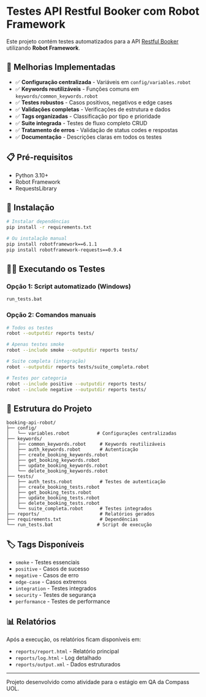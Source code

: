 # Testes API Restful Booker com Robot Framework

Este projeto contém testes automatizados para a API [Restful Booker](https://restful-booker.herokuapp.com) utilizando **Robot Framework**.

## 🚀 Melhorias Implementadas

- ✅ **Configuração centralizada** - Variáveis em `config/variables.robot`
- ✅ **Keywords reutilizáveis** - Funções comuns em `keywords/common_keywords.robot`
- ✅ **Testes robustos** - Casos positivos, negativos e edge cases
- ✅ **Validações completas** - Verificações de estrutura e dados
- ✅ **Tags organizadas** - Classificação por tipo e prioridade
- ✅ **Suite integrada** - Testes de fluxo completo CRUD
- ✅ **Tratamento de erros** - Validação de status codes e respostas
- ✅ **Documentação** - Descrições claras em todos os testes

## 📋 Pré-requisitos

- Python 3.10+
- Robot Framework
- RequestsLibrary

## 🔧 Instalação

```bash
# Instalar dependências
pip install -r requirements.txt

# Ou instalação manual
pip install robotframework==6.1.1
pip install robotframework-requests==0.9.4
```

## 🏃‍♂️ Executando os Testes

### Opção 1: Script automatizado (Windows)
```bash
run_tests.bat
```

### Opção 2: Comandos manuais
```bash
# Todos os testes
robot --outputdir reports tests/

# Apenas testes smoke
robot --include smoke --outputdir reports tests/

# Suite completa (integração)
robot --outputdir reports tests/suite_completa.robot

# Testes por categoria
robot --include positive --outputdir reports tests/
robot --include negative --outputdir reports tests/
```

## 📁 Estrutura do Projeto

```
booking-api-robot/
├── config/
│   └── variables.robot          # Configurações centralizadas
├── keywords/
│   ├── common_keywords.robot     # Keywords reutilizáveis
│   ├── auth_keywords.robot       # Autenticação
│   ├── create_booking_keywords.robot
│   ├── get_booking_keywords.robot
│   ├── update_booking_keywords.robot
│   └── delete_booking_keywords.robot
├── tests/
│   ├── auth_tests.robot          # Testes de autenticação
│   ├── create_booking_tests.robot
│   ├── get_booking_tests.robot
│   ├── update_booking_tests.robot
│   ├── delete_booking_tests.robot
│   └── suite_completa.robot      # Testes integrados
├── reports/                      # Relatórios gerados
├── requirements.txt              # Dependências
└── run_tests.bat                # Script de execução
```

## 🏷️ Tags Disponíveis

- `smoke` - Testes essenciais
- `positive` - Casos de sucesso
- `negative` - Casos de erro
- `edge-case` - Casos extremos
- `integration` - Testes integrados
- `security` - Testes de segurança
- `performance` - Testes de performance

## 📊 Relatórios

Após a execução, os relatórios ficam disponíveis em:
- `reports/report.html` - Relatório principal
- `reports/log.html` - Log detalhado
- `reports/output.xml` - Dados estruturados

---

Projeto desenvolvido como atividade para o estágio em QA da Compass UOL.